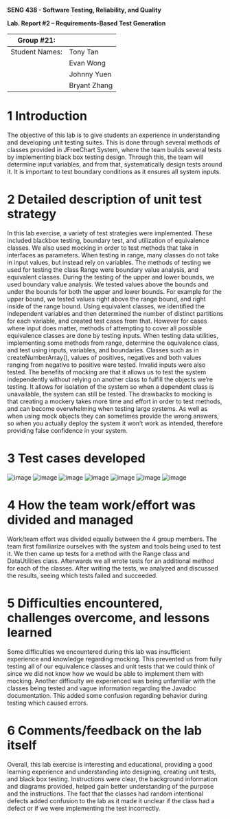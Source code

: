 **SENG 438 - Software Testing, Reliability, and Quality**

**Lab. Report \#2 – Requirements-Based Test Generation**

| Group \#21:      |     |
| -------------- | --- |
| Student Names: | Tony Tan |
|                | Evan Wong |
|                | Johnny Yuen |
|                | Bryant Zhang |

# 1 Introduction

The objective of this lab is to give students an experience in understanding and developing unit testing suites. This is done through several methods of classes provided in JFreeChart System, where the team builds several tests by implementing black box testing design. Through this, the team will determine input variables, and from that, systematically design tests around it. It is important to test boundary conditions as it ensures all system inputs.

# 2 Detailed description of unit test strategy

In this lab exercise, a variety of test strategies were implemented. These included blackbox testing, boundary test, and utilization of equivalence classes. We also used mocking in order to test methods that take in interfaces as parameters. When testing in range, many classes do not take in input values, but instead rely on variables.
The methods of testing we used for testing the class Range were boundary value analysis, and equivalent classes. During the testing of the upper and lower bounds, we used boundary value analysis. We tested values above the bounds and under the bounds for both the upper and lower bounds. For example for the upper bound, we tested values right above the range bound, and right inside of the range bound. Using equivalent classes, we identified the independent variables and then determined the number of distinct partitions for each variable, and created test cases from that.
However for cases where input does matter, methods of attempting to cover all possible equivalence classes are done by testing inputs. When testing data utilities, implementing some methods from range, determine the equivalence class, and test using inputs, variables, and boundaries. Classes such as in createNumberArray(), values of positives, negatives and both values ranging from negative to positive were tested. Invalid inputs were also tested.
The benefits of mocking are that it allows us to test the system independently without relying on another class to fulfill the objects we’re testing. It allows for isolation of the system so when a dependent class is unavailable, the system can still be tested. The drawbacks to mocking is that creating a mockery takes more time and effort in order to test methods, and can become overwhelming when testing large systems. As well as when using mock objects they can sometimes provide the wrong answers, so when you actually deploy the system it won’t work as intended, therefore providing false confidence in your system.

# 3 Test cases developed

![image](https://user-images.githubusercontent.com/101444825/218222275-02578834-bdad-4b28-ab0c-87bbd8429c47.png)
![image](https://user-images.githubusercontent.com/101444825/218222342-a7c90796-b268-4921-825a-00df6d72f6c1.png)
![image](https://user-images.githubusercontent.com/101444825/218222367-c9c6ff10-1377-484d-a28b-08fc0f75753b.png)
![image](https://user-images.githubusercontent.com/101444825/218222390-41bf82bf-3edc-463f-bffd-fade4e844d82.png)
![image](https://user-images.githubusercontent.com/101444825/218222413-dd0bc0c8-f63e-4515-8ff3-1f810935de2a.png)
![image](https://user-images.githubusercontent.com/101444825/218222427-98d1f930-f25a-4d65-9551-80800a482c5e.png)
![image](https://user-images.githubusercontent.com/101444825/218222439-c0f1d311-fc5c-4b16-99dd-f9ef883697ba.png)


# 4 How the team work/effort was divided and managed

Work/team effort was divided equally between the 4 group members. The team first familiarize ourselves with the system and tools being used to test it. We then came up tests for a method with the Range class and DataUtilities class. Afterwards we all wrote tests for an additional method for each of the classes. After writing the tests, we analyzed and discussed the results, seeing which tests failed and succeeded.
# 5 Difficulties encountered, challenges overcome, and lessons learned

Some difficulties we encountered during this lab was insufficient experience and knowledge regarding mocking. This prevented us from fully testing all of our equivalence classes and unit tests that we could think of since we did not know how we would be able to implement them with mocking. Another difficulty we experienced was being unfamiliar with the classes being tested and vague information regarding the Javadoc documentation. This added some confusion regarding behavior during testing which caused errors.
# 6 Comments/feedback on the lab itself

Overall, this lab exercise is interesting and educational, providing a good learning experience and understanding into designing, creating unit tests, and black box testing. Instructions were clear, the background information and diagrams provided, helped gain better understanding of the purpose and the instructions. The fact that the classes had random intentional defects added confusion to the lab as it made it unclear if the class had a defect or if we were implementing the test incorrectly. 
